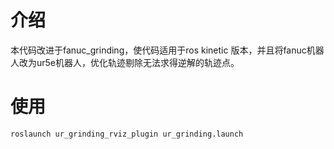 
# 介绍
  本代码改进于fanuc_grinding，使代码适用于ros kinetic 版本，并且将fanuc机器人改为ur5e机器人，优化轨迹剔除无法求得逆解的轨迹点。

# 使用
```
roslaunch ur_grinding_rviz_plugin ur_grinding.launch
```

